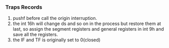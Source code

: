 ### Traps Records

1. pushf before call the origin interruption.
2. the int 16h will change ds and so on in the process but restore them at last, so assign the segment registers and general registers in int 9h and save all the registers.
3. the IF and TF is originally set to 0(closed)